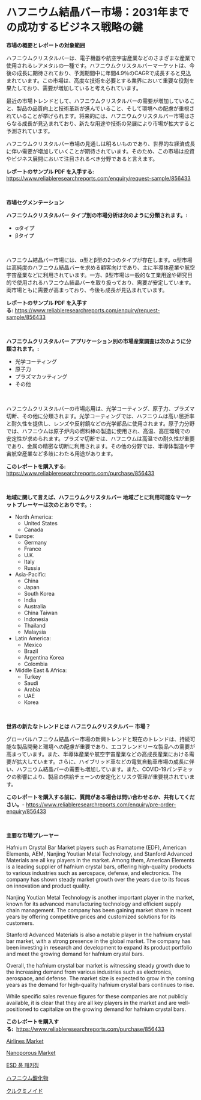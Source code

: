 <p><h1>ハフニウム結晶バー市場：2031年までの成功するビジネス戦略の鍵</h1></p><p><strong>市場の概要とレポートの対象範囲</strong></p>
<p><p>ハフニウムクリスタルバーは、電子機器や航空宇宙産業などのさまざまな産業で使用されるレアメタルの一種です。ハフニウムクリスタルバーマーケットは、今後の成長に期待されており、予測期間中に年間4.9％のCAGRで成長すると見込まれています。この市場は、高度な技術を必要とする業界において重要な役割を果たしており、需要が増加していると考えられています。</p><p>最近の市場トレンドとして、ハフニウムクリスタルバーの需要が増加していること、製品の品質向上と技術革新が進んでいること、そして環境への配慮が重視されていることが挙げられます。将来的には、ハフニウムクリスタルバー市場はさらなる成長が見込まれており、新たな用途や技術の発展により市場が拡大すると予測されています。</p><p>ハフニウムクリスタルバー市場の見通しは明るいものであり、世界的な経済成長に伴い需要が増加していくことが期待されています。そのため、この市場は投資やビジネス展開において注目されるべき分野であると言えます。</p></p>
<p><strong>レポートのサンプル PDF を入手する:</strong> <a href="https://www.reliableresearchreports.com/enquiry/request-sample/856433">https://www.reliableresearchreports.com/enquiry/request-sample/856433</a></p>
<p>&nbsp;</p>
<p><strong>市場セグメンテーション</strong></p>
<p><strong>ハフニウムクリスタルバー タイプ別の市場分析は次のように分類されます。:</strong></p>
<p><ul><li>αタイプ</li><li>βタイプ</li></ul></p>
<p>&nbsp;</p>
<p><p>ハフニウム結晶バー市場には、α型とβ型の2つのタイプが存在します。α型市場は高純度のハフニウム結晶バーを求める顧客向けであり、主に半導体産業や航空宇宙産業などに利用されています。一方、β型市場は一般的な工業用途や研究目的で使用されるハフニウム結晶バーを取り扱っており、需要が安定しています。両市場ともに需要が高まっており、今後も成長が見込まれています。</p></p>
<p><strong>レポートのサンプル PDF を入手する:</strong>&nbsp;<a href="https://www.reliableresearchreports.com/enquiry/request-sample/856433">https://www.reliableresearchreports.com/enquiry/request-sample/856433</a></p>
<p>&nbsp;</p>
<p><strong> ハフニウムクリスタルバー アプリケーション別の市場産業調査は次のように分類されます。:</strong></p>
<p><ul><li>光学コーティング</li><li>原子力</li><li>プラズマカッティング</li><li>その他</li></ul></p>
<p>&nbsp;</p>
<p><p>ハフニウムクリスタルバーの市場応用は、光学コーティング、原子力、プラズマ切断、その他に分類されます。光学コーティングでは、ハフニウムは高い屈折率と耐久性を提供し、レンズや反射鏡などの光学部品に使用されます。原子力分野では、ハフニウムは原子炉内の燃料棒の製造に使用され、高温、高圧環境での安定性が求められます。プラズマ切断では、ハフニウムは高温での耐久性が重要であり、金属の精密な切断に利用されます。その他の分野では、半導体製造や宇宙航空産業など多岐にわたる用途があります。</p></p>
<p><strong>このレポートを購入する:</strong>&nbsp; <a href="https://www.reliableresearchreports.com/purchase/856433">https://www.reliableresearchreports.com/purchase/856433</a></p>
<p>&nbsp;</p>
<p><strong>地域に関して言えば、ハフニウムクリスタルバー 地域ごとに利用可能なマーケットプレーヤーは次のとおりです。:</strong></p>
<p><ul>
    <li>
        North America:
        <ul>
            <li>United States</li>
            <li>Canada</li>
        </ul>
    </li>
    <li>
        Europe:
        <ul>
            <li>Germany</li>
            <li>France</li>
            <li>U.K.</li>
            <li>Italy</li>
            <li>Russia</li>
        </ul>
    </li>
    <li>
        Asia-Pacific:
        <ul>
            <li>China</li>
            <li>Japan</li>
            <li>South Korea</li>
            <li>India</li>
            <li>Australia</li>
            <li>China Taiwan</li>
            <li>Indonesia</li>
            <li>Thailand</li>
            <li>Malaysia</li>
        </ul>
    </li>
    <li>
        Latin America:
        <ul>
            <li>Mexico</li>
            <li>Brazil</li>
            <li>Argentina Korea</li>
            <li>Colombia</li>
        </ul>
    </li>
    <li>
        Middle East & Africa:
        <ul>
            <li>Turkey</li>
            <li>Saudi</li>
            <li>Arabia</li>
            <li>UAE</li>
            <li>Korea</li>
        </ul>
    </li>
    </ul></p>
<p>&nbsp;</p>
<p><strong>世界の新たなトレンドとは ハフニウムクリスタルバー 市場？</strong></p>
<p><p>グローバルハフニウム結晶バー市場の新興トレンドと現在のトレンドは、持続可能な製品開発と環境への配慮が重要であり、エコフレンドリーな製品への需要が高まっています。また、半導体産業や航空宇宙産業などの高成長産業における需要が拡大しています。さらに、ハイブリッド車などの電気自動車市場の成長に伴い、ハフニウム結晶バーの需要も増加しています。また、COVID-19パンデミックの影響により、製品の供給チェーンの安定化とリスク管理が重要視されています。</p></p>
<p><strong>このレポートを購入する前に、質問がある場合は問い合わせるか、共有してください。</strong>- <a href="https://www.reliableresearchreports.com/enquiry/pre-order-enquiry/856433">https://www.reliableresearchreports.com/enquiry/pre-order-enquiry/856433</a></p>
<p>&nbsp;</p>
<p><strong>主要な市場プレーヤー</strong></p>
<p><p>Hafnium Crystal Bar Market players such as Framatome (EDF), American Elements, AEM, Nanjing Youtian Metal Technology, and Stanford Advanced Materials are all key players in the market. Among them, American Elements is a leading supplier of hafnium crystal bars, offering high-quality products to various industries such as aerospace, defense, and electronics. The company has shown steady market growth over the years due to its focus on innovation and product quality.</p><p>Nanjing Youtian Metal Technology is another important player in the market, known for its advanced manufacturing technology and efficient supply chain management. The company has been gaining market share in recent years by offering competitive prices and customized solutions for its customers.</p><p>Stanford Advanced Materials is also a notable player in the hafnium crystal bar market, with a strong presence in the global market. The company has been investing in research and development to expand its product portfolio and meet the growing demand for hafnium crystal bars.</p><p>Overall, the hafnium crystal bar market is witnessing steady growth due to the increasing demand from various industries such as electronics, aerospace, and defense. The market size is expected to grow in the coming years as the demand for high-quality hafnium crystal bars continues to rise.</p><p>While specific sales revenue figures for these companies are not publicly available, it is clear that they are all key players in the market and are well-positioned to capitalize on the growing demand for hafnium crystal bars.</p></p>
<p><strong>このレポートを購入する:</strong>&nbsp;&nbsp;<a href="https://www.reliableresearchreports.com/purchase/856433">https://www.reliableresearchreports.com/purchase/856433</a></p>
<p><p><a href="https://issuu.com/reportprime-2/docs/airlines-market-size-2030.pptx">Airlines Market</a></p><p><a href="https://iodized-pantydraco-05c.notion.site/Nanoporous-Market-Size-Global-Industry-Overview-Market-Segmentation-and-Forecast-2024-to-2031-b13cb509158e438a9a39f47ed3be2b66">Nanoporous Market</a></p><p><a href="https://github.com/vsoq0zknh59/Market-Research-Report-List-1/blob/main/98297078360.md">ESD 폼 패키징</a></p><p><a href="https://github.com/MosesSpinka1914/Market-Research-Report-List-1/blob/main/72417739211.md">ハフニウム酸化物</a></p><p><a href="https://github.com/bevdtkn4419963/Market-Research-Report-List-1/blob/main/93359339210.md">クルクミノイド</a></p></p>